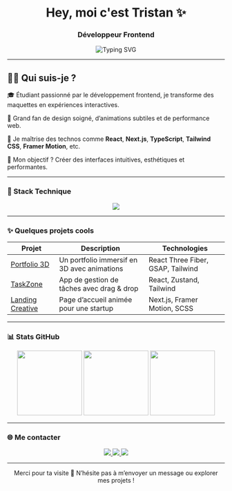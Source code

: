 <h1 align="center">Hey, moi c'est Tristan ✨</h1>
<h3 align="center">Développeur Frontend</h3>

<p align="center">
  <img src="https://readme-typing-svg.demolab.com?font=Fira+Code&size=22&pause=1000&center=true&vCenter=true&width=435&lines=Frontend+Developer;UI%2FUX+Lover;Pixel-Perfect+Craftsman;Always+learning+something+new!" alt="Typing SVG" />
</p>

---

## 🙋‍♂️ Qui suis-je ?

🎓 Étudiant passionné par le développement frontend, je transforme des maquettes en expériences interactives.

🎨 Grand fan de design soigné, d’animations subtiles et de performance web.

🚀 Je maîtrise des technos comme **React**, **Next.js**, **TypeScript**, **Tailwind CSS**, **Framer Motion**, etc.

🎯 Mon objectif ? Créer des interfaces intuitives, esthétiques et performantes.

---

### 🧰 Stack Technique

<div align="center">
  <img src="https://skillicons.dev/icons?i=ts,react,nextjs,vue,html,css,tailwind,js,figma,redux,git" />
</div>

---

### ✨ Quelques projets cools

| Projet | Description | Technologies |
|--------|-------------|--------------|
| [Portfolio 3D](#) | Un portfolio immersif en 3D avec animations | React Three Fiber, GSAP, Tailwind |
| [TaskZone](#) | App de gestion de tâches avec drag & drop | React, Zustand, Tailwind |
| [Landing Creative](#) | Page d’accueil animée pour une startup | Next.js, Framer Motion, SCSS |

---

### 📊 Stats GitHub

<div align="center">
  <img src="https://github-readme-stats.vercel.app/api?username=tonpseudo&show_icons=true&theme=tokyonight" height="150"/>
  <img src="https://github-readme-streak-stats.herokuapp.com?user=tonpseudo&theme=tokyonight" height="150"/>
  <img src="https://github-readme-stats.vercel.app/api/top-langs/?username=tonpseudo&layout=compact&theme=tokyonight" height="150"/>
</div>

---

### 🌐 Me contacter

<div align="center">
  <a href="mailto:ton.email@mail.com">
    <img src="https://img.shields.io/badge/-Email-D14836?style=for-the-badge&logo=gmail&logoColor=white" />
  </a>
  <a href="https://www.linkedin.com/in/tonprofil">
    <img src="https://img.shields.io/badge/-LinkedIn-0077B5?style=for-the-badge&logo=linkedin&logoColor=white" />
  </a>
  <a href="https://your-portfolio.com">
    <img src="https://img.shields.io/badge/-Portfolio-FE7A16?style=for-the-badge&logo=react&logoColor=white" />
  </a>
</div>

---

<p align="center">
  Merci pour ta visite 👋 N’hésite pas à m’envoyer un message ou explorer mes projets !
</p>
